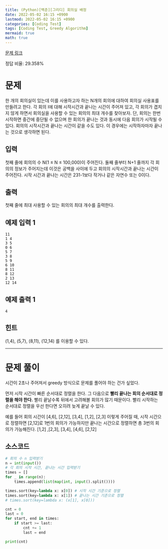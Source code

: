 ```yaml
---
title: (Python)[백준][그리디] 회의실 배정
date: 2022-05-02 16:15 +0900
lastmod: 2022-05-02 16:15 +0900
categories: [Coding Test]
tags: [Coding Test, Greedy Algorithm]
mermaid: true
math: true
---
```


[문제 링크](https://www.acmicpc.net/problem/1931)

정답 비율: 29.358%

# 문제

한 개의 회의실이 있는데 이를 사용하고자 하는 N개의 회의에 대하여 회의실 사용표를 만들려고 한다. 각 회의 I에 대해 시작시간과 끝나는 시간이 주어져 있고, 각 회의가 겹치지 않게 하면서 회의실을 사용할 수 있는 회의의 최대 개수를 찾아보자. 단, 회의는 한번 시작하면 중간에 중단될 수 없으며 한 회의가 끝나는 것과 동시에 다음 회의가 시작될 수 있다. 회의의 시작시간과 끝나는 시간이 같을 수도 있다. 이 경우에는 시작하자마자 끝나는 것으로 생각하면 된다.

## 입력

첫째 줄에 회의의 수 N(1 ≤ N ≤ 100,000)이 주어진다. 둘째 줄부터 N+1 줄까지 각 회의의 정보가 주어지는데 이것은 공백을 사이에 두고 회의의 시작시간과 끝나는 시간이 주어진다. 시작 시간과 끝나는 시간은 231-1보다 작거나 같은 자연수 또는 0이다.

## 출력

첫째 줄에 최대 사용할 수 있는 회의의 최대 개수를 출력한다.

## 예제 입력 1

```
11
1 4
3 5
0 6
5 7
3 8
5 9
6 10
8 11
8 12
2 13
12 14
```

## 예제 출력 1

```
4
```

## 힌트

(1,4), (5,7), (8,11), (12,14) 를 이용할 수 있다.

---

# 문제 풀이

시간이 2초나 주어져서 greedy 방식으로 문제를 풀어야 하는 건가 싶었다.

먼저 시작 시간이 빠른 순서대로 정렬을 한다. 그 다음으로 **빨리 끝나는 회의 순서대로 정렬을 해야 한다.** 빨리 끝날수록 뒤에서 고려해볼 회의가 많기 때문이다. 빨리 시작하는 순서대로 정렬을 우선 한다면 오히려 늦게 끝날 수 있다. 

예를 들어 회의 시간이 [4,6], [2,12], [3,4], [1,2], [2,3] 이렇게 주어질 때, 시작 시간으로 정렬하면 [2,12]로 1번의 회의가 가능하지만 끝나는 시간으로 정렬하면 총 3번의 회의가 가능해진다. [1,2] ,[2,3], [3,4], [4,6], [2,12]

## 소스코드

```python
# 회의 수 n 입력받기
n = int(input())
# 각 회의 시작 시간, 끝나는 시간 입력받기
times = []
for _ in range(n):
    times.append(list(map(int, input().split())))

times.sort(key=lambda x: x[0]) # 시작 시간 기준으로 정렬
times.sort(key=lambda x: x[1]) # 끝나는 시간 기준으로 정렬
# times.sort(key=lambda x: (x[1], x[0]))

cnt = 0
last = 0
for start, end in times:
    if start >= last:
        cnt += 1
        last = end

print(cnt)
```